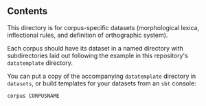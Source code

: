 

## Contents

This directory is for corpus-specific datasets (morphological lexica, inflectional rules, and definition of orthographic system).

Each corpus should have its dataset in a named directory with subdirectories laid out following the example in this repository's `datatemplate` directory.

You can put a copy of the accompanying `datatemplate` directory in `datasets`, or build templates for your datasets from an `sbt` console:

    corpus CORPUSNAME
